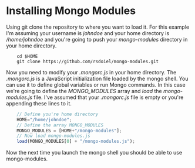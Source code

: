 Installing Mongo Modules
========================

Using git clone the repository to where you want to load it. For this
example I'm assuming your username is _johndoe_ and your home directory
is _/home/johndoe_ and you're going to push your _mongo-modules_ directory
in your home directory.

```shell
	cd $HOME
	git clone https://github.com/rsdoiel/mongo-modules.git
```

Now you need to modify your _.mongorc.js_ in your home directory. The _.mongorc.js_ is a JavaScript initialization file loaded by the mongo shell.  You can use it to define global variables or run Mongo commands.  In this case we're going to define the _MONGO_MODULES_ array and _load_ the _mongo-modules.js_ file. I've assumed that your _.mongorc.js_ file is empty or you're
appending these lines to it.


```JavaScript
	// Define you're home directory
	HOME="/home/johndoe";
	// Define the array MONGO_MODULES
	MONGO_MODULES = [HOME+"/mongo-modules"];
	// Now load mongo-modules.js
	load(MONGO_MODULES[0] + "/mongo-modules.js");
```

Now the next time you launch the mongo shell you should be able to use
mongo-modules.


